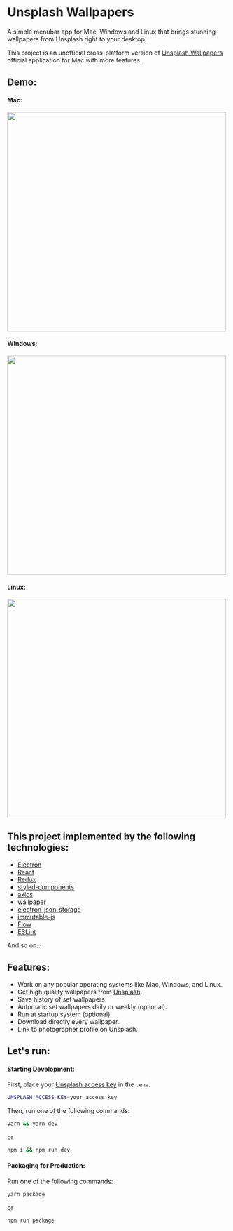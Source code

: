 # Unsplash Wallpapers
A simple menubar app for Mac, Windows and Linux that brings stunning wallpapers from Unsplash right to your desktop.

This project is an unofficial cross-platform version of [Unsplash Wallpapers](https://unsplash.com/wallpaper#mac-app) official application for Mac with more features.


## Demo:

#### Mac: 
<img src="http://i.imgur.com/GXMBuLn.gif" width="500px" />

#### Windows: 
<img src="http://i.imgur.com/5FAB6d8.gif" width="500px" />

#### Linux: 
<img src="http://i.imgur.com/lBDtKrc.gif" width="500px" />


## This project implemented by the following technologies:
* [Electron](https://github.com/electron)
* [React](https://github.com/facebook/react)
* [Redux](https://github.com/reduxjs/redux)
* [styled-components](https://github.com/styled-components/styled-components)
* [axios](https://github.com/axios/axios)
* [wallpaper](https://github.com/sindresorhus/wallpaper)
* [electron-json-storage](https://github.com/electron-userland/electron-json-storage)
* [immutable-js](https://github.com/immutable-js/immutable-js)
* [Flow](https://github.com/facebook/flow)
* [ESLint](https://github.com/eslint/eslint)

And so on...


## Features:
* Work on any popular operating systems like Mac, Windows, and Linux.
* Get high quality wallpapers from [Unsplash](https://unsplash.com/).
* Save history of set wallpapers.
* Automatic set wallpapers daily or weekly (optional).
* Run at startup system (optional).
* Download directly every wallpaper.
* Link to photographer profile on Unsplash.


## Let's run:

#### Starting Development:

First, place your [Unsplash access key](https://unsplash.com/developers) in the `.env`:
```sh
UNSPLASH_ACCESS_KEY=your_access_key
```

Then, run one of the following commands:
```bash
yarn && yarn dev
```
or
```bash
npm i && npm run dev
```


#### Packaging for Production:

Run one of the following commands:
```bash
yarn package
```
or
```bash
npm run package
```
